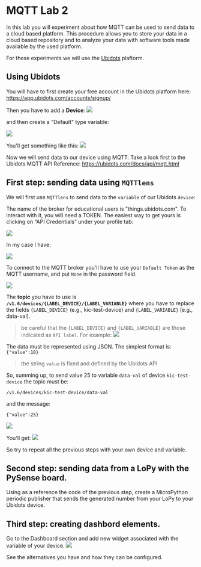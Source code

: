 # MQTT Lab 2

In this lab you will experiment about how MQTT can be used to send data to a cloud based platform. This procedure allows you to store your data in a cloud based repository and to analyze your data with software tools made available by the used platform.

For these experiments we will use the [Ubidots](https://ubidots.com/) plaftorm.
## Using Ubidots

You will have to first create your free account in the Ubidots platform here: https://app.ubidots.com/accounts/signup/ 

Then you have to add a **Device**:
![](https://i.imgur.com/ju1FfJo.png)


and then create a "Default" type variable:

![](https://i.imgur.com/sniIKoR.png)

You'll get something like this:
![](https://i.imgur.com/6PUeFKd.png)



Now we will send data to our device using MQTT. Take a look first to the Ubidots MQTT API Reference: https://ubidots.com/docs/api/mqtt.html

## First step: sending data using `MQTTlens`

We will first use `MQTTlens` to send data to the ``variable`` of our Ubidots  ``device``:

The name of the broker for educational users is "things.ubidots.com". To interact with it, you will need a TOKEN. The easiest way to get yours is clicking on “API Credentials” under your profile tab:

![](https://i.imgur.com/QMXvJL0.png)

In my case I have:

![](https://i.imgur.com/hKtcOng.png)

To connect to the MQTT broker you'll have to use your ``Default Token`` as the MQTT username, and put ``None`` in the password field.

![](https://i.imgur.com/pk0VpfK.png)


The **topic** you have to use is **`/v1.6/devices/{LABEL_DEVICE}/{LABEL_VARIABLE}`** where you have to replace the fields `{LABEL_DEVICE}` (e.g., kic-test-device) and `{LABEL_VARIABLE}`  (e.g., data-val).

> be careful that the `{LABEL_DEVICE}` and `{LABEL_VARIABLE}` are those indicated as ``API label``. For example: ![](https://i.imgur.com/p2HHVqa.png)


The data must be represented using JSON. The simplest format is: `{"value":10}` 

> the string ``value`` is fixed and defined by the Ubidots API


So, summing up, to send value 25 to variable `data-val` of device ``kic-test-device`` the topic must be:  

```
/v1.6/devices/kic-test-device/data-val
```

and the message:
```
{"value":25}
````
![](https://i.imgur.com/hsYr9Lj.png)


You'll get:
![](https://i.imgur.com/hjc8u6A.png)

So try to repeat all the previous steps with your own device and variable.


## Second step: sending data from a LoPy with the PySense board.

Using as a reference the code of the previous step, create a MicroPython periodic publisher that sends the generated number from your LoPy to your Ubidots device.

## Third step: creating dashbord elements.

Go to the Dashboard section and add new widget associated with the variable of your device.
![](https://i.imgur.com/YDQBZ4z.png)

See the alternatives you have and how they can be configured.


